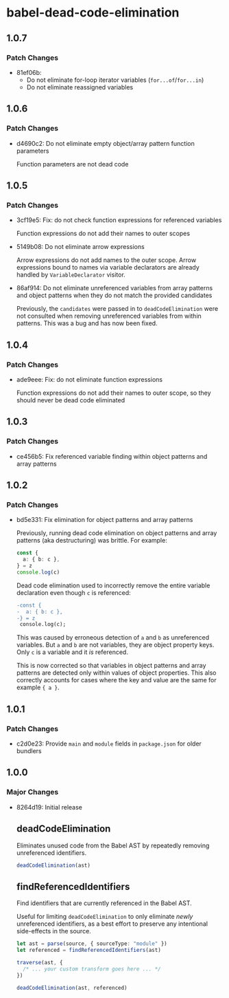# babel-dead-code-elimination

## 1.0.7

### Patch Changes

- 81ef06b:
  - Do not eliminate for-loop iterator variables (`for...of`/`for...in`)
  - Do not eliminate reassigned variables

## 1.0.6

### Patch Changes

- d4690c2: Do not eliminate empty object/array pattern function parameters

  Function parameters are not dead code

## 1.0.5

### Patch Changes

- 3cf19e5: Fix: do not check function expressions for referenced variables

  Function expressions do not add their names to outer scopes

- 5149b08: Do not eliminate arrow expressions

  Arrow expressions do not add names to the outer scope.
  Arrow expressions bound to names via variable declarators are already handled by `VariableDeclarator` visitor.

- 86af914: Do not eliminate unreferenced variables from array patterns and object patterns when they do not match the provided candidates

  Previously, the `candidates` were passed in to `deadCodeElimination` were not consulted when removing unreferenced variables from within patterns.
  This was a bug and has now been fixed.

## 1.0.4

### Patch Changes

- ade9eee: Fix: do not eliminate function expressions

  Function expressions do not add their names to outer scope, so they should never be dead code eliminated

## 1.0.3

### Patch Changes

- ce456b5: Fix referenced variable finding within object patterns and array patterns

## 1.0.2

### Patch Changes

- bd5e331: Fix elimination for object patterns and array patterns

  Previously, running dead code elimination on object patterns and array patterns (aka destructuring) was brittle.
  For example:

  ```ts
  const {
    a: { b: c },
  } = z
  console.log(c)
  ```

  Dead code elimination used to incorrectly remove the entire variable declaration even though `c` is referenced:

  ```diff
  -const {
  -  a: { b: c },
  -} = z
   console.log(c);
  ```

  This was caused by erroneous detection of `a` and `b` as unreferenced variables.
  But `a` and `b` are not variables, they are object property keys.
  Only `c` is a variable and it _is_ referenced.

  This is now corrected so that variables in object patterns and array patterns are detected only within values of object properties.
  This also correctly accounts for cases where the key and value are the same for example `{ a }`.

## 1.0.1

### Patch Changes

- c2d0e23: Provide `main` and `module` fields in `package.json` for older bundlers

## 1.0.0

### Major Changes

- 8264d19: Initial release

  ## deadCodeElimination

  Eliminates unused code from the Babel AST by repeatedly removing unreferenced identifiers.

  ```ts
  deadCodeElimination(ast)
  ```

  ## findReferencedIdentifiers

  Find identifiers that are currently referenced in the Babel AST.

  Useful for limiting `deadCodeElimination` to only eliminate _newly_ unreferenced identifiers,
  as a best effort to preserve any intentional side-effects in the source.

  ```ts
  let ast = parse(source, { sourceType: "module" })
  let referenced = findReferencedIdentifiers(ast)

  traverse(ast, {
    /* ... your custom transform goes here ... */
  })

  deadCodeElimination(ast, referenced)
  ```
